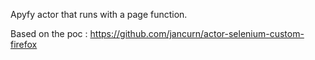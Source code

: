 Apyfy actor that runs with a page function.

Based on the poc : https://github.com/jancurn/actor-selenium-custom-firefox